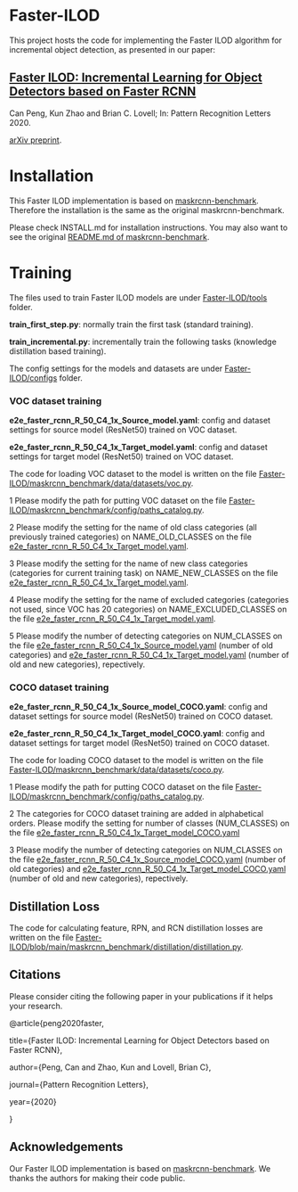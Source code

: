 # Faster-ILOD
This project hosts the code for implementing the Faster ILOD algorithm for incremental object detection, as presented in our paper:

## [Faster ILOD: Incremental Learning for Object Detectors based on Faster RCNN](https://www.sciencedirect.com/science/article/pii/S0167865520303627)

Can Peng, Kun Zhao and Brian C. Lovell; In: Pattern Recognition Letters 2020.

[arXiv preprint](https://arxiv.org/abs/2003.03901).

# Installation

This Faster ILOD implementation is based on [maskrcnn-benchmark](https://github.com/facebookresearch/maskrcnn-benchmark). Therefore the installation is the same as the original maskrcnn-benchmark.

Please check INSTALL.md for installation instructions. You may also want to see the original [README.md of maskrcnn-benchmark](https://github.com/facebookresearch/maskrcnn-benchmark/blob/master/README.md).

# Training

The files used to train Faster ILOD models are under [Faster-ILOD/tools](https://github.com/CanPeng123/Faster-ILOD/tree/main/tools) folder.

**train_first_step.py**: normally train the first task (standard training). 

**train_incremental.py**: incrementally train the following tasks (knowledge distillation based training).

The config settings for the models and datasets are under [Faster-ILOD/configs](https://github.com/CanPeng123/Faster-ILOD/tree/main/configs) folder.

### VOC dataset training

**e2e_faster_rcnn_R_50_C4_1x_Source_model.yaml**: config and dataset settings for source model (ResNet50) trained on VOC dataset.

**e2e_faster_rcnn_R_50_C4_1x_Target_model.yaml**: config and dataset settings for target model (ResNet50) trained on VOC dataset.

The code for loading VOC dataset to the model is written on the file [Faster-ILOD/maskrcnn_benchmark/data/datasets/voc.py](https://github.com/CanPeng123/Faster-ILOD/blob/main/maskrcnn_benchmark/data/datasets/voc.py).

1 Please modify the path for putting VOC dataset on the file [Faster-ILOD/maskrcnn_benchmark/config/paths_catalog.py](https://github.com/CanPeng123/Faster-ILOD/blob/main/maskrcnn_benchmark/config/paths_catalog.py).

2 Please modify the setting for the name of old class categories (all previously trained categories) on NAME_OLD_CLASSES on the file [e2e_faster_rcnn_R_50_C4_1x_Target_model.yaml](https://github.com/CanPeng123/Faster-ILOD/blob/main/configs/e2e_faster_rcnn_R_50_C4_1x_Target_model.yaml).

3 Please modify the setting for the name of new class categories (categories for current training task) on NAME_NEW_CLASSES on the file [e2e_faster_rcnn_R_50_C4_1x_Target_model.yaml](https://github.com/CanPeng123/Faster-ILOD/blob/main/configs/e2e_faster_rcnn_R_50_C4_1x_Target_model.yaml).

4 Please modify the setting for the name of excluded categories (categories not used, since VOC has 20 categories) on NAME_EXCLUDED_CLASSES on the file [e2e_faster_rcnn_R_50_C4_1x_Target_model.yaml](https://github.com/CanPeng123/Faster-ILOD/blob/main/configs/e2e_faster_rcnn_R_50_C4_1x_Target_model.yaml).

5 Please modify the number of detecting categories on NUM_CLASSES on the file [e2e_faster_rcnn_R_50_C4_1x_Source_model.yaml](https://github.com/CanPeng123/Faster-ILOD/blob/main/configs/e2e_faster_rcnn_R_50_C4_1x_Source_model.yaml) (number of old categories) and [e2e_faster_rcnn_R_50_C4_1x_Target_model.yaml](https://github.com/CanPeng123/Faster-ILOD/blob/main/configs/e2e_faster_rcnn_R_50_C4_1x_Target_model.yaml) (number of old and new categories), repectively. 

### COCO dataset training

**e2e_faster_rcnn_R_50_C4_1x_Source_model_COCO.yaml**: config and dataset settings for source model (ResNet50) trained on COCO dataset.

**e2e_faster_rcnn_R_50_C4_1x_Target_model_COCO.yaml**: config and dataset settings for target model (ResNet50) trained on COCO dataset.

The code for loading COCO dataset to the model is written on the file [Faster-ILOD/maskrcnn_benchmark/data/datasets/coco.py](https://github.com/CanPeng123/Faster-ILOD/blob/main/maskrcnn_benchmark/data/datasets/coco.py).

1 Please modify the path for putting COCO dataset on the file [Faster-ILOD/maskrcnn_benchmark/config/paths_catalog.py](https://github.com/CanPeng123/Faster-ILOD/blob/main/maskrcnn_benchmark/config/paths_catalog.py).

2 The categories for COCO dataset training are added in alphabetical orders. Please modify the setting for number of classes (NUM_CLASSES) on the file [e2e_faster_rcnn_R_50_C4_1x_Target_model_COCO.yaml](https://github.com/CanPeng123/Faster-ILOD/blob/main/configs/e2e_faster_rcnn_R_50_C4_1x_Target_model_COCO.yaml)

3 Please modify the number of detecting categories on NUM_CLASSES on the file [e2e_faster_rcnn_R_50_C4_1x_Source_model_COCO.yaml](https://github.com/CanPeng123/Faster-ILOD/blob/main/configs/e2e_faster_rcnn_R_50_C4_1x_Source_model_COCO.yaml) (number of old categories) and [e2e_faster_rcnn_R_50_C4_1x_Target_model_COCO.yaml](https://github.com/CanPeng123/Faster-ILOD/blob/main/configs/e2e_faster_rcnn_R_50_C4_1x_Target_model_COCO.yaml) (number of old and new categories), repectively. 

## Distillation Loss

The code for calculating feature, RPN, and RCN distillation losses are written on the file [Faster-ILOD/blob/main/maskrcnn_benchmark/distillation/distillation.py](https://github.com/CanPeng123/Faster-ILOD/blob/main/maskrcnn_benchmark/distillation/distillation.py).

## Citations

Please consider citing the following paper in your publications if it helps your research. 

@article{peng2020faster,

  title={Faster ILOD: Incremental Learning for Object Detectors based on Faster RCNN},
  
  author={Peng, Can and Zhao, Kun and Lovell, Brian C},
  
  journal={Pattern Recognition Letters},
  
  year={2020}
  
}

## Acknowledgements
Our Faster ILOD implementation is based on [maskrcnn-benchmark](https://github.com/facebookresearch/maskrcnn-benchmark). We thanks the authors for making their code public.
